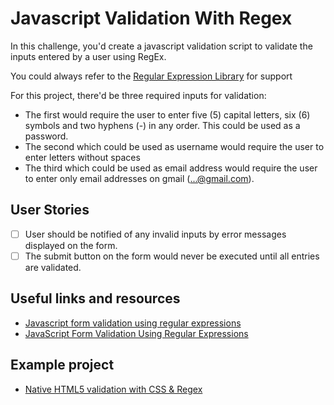 # Javascript Validation With Regex

In this challenge, you'd create a javascript validation script to validate the inputs entered by a user using RegEx.

You could always refer to the [Regular Expression Library](<http://regexlib.com/(X(1)A(GijS7qxVy-6Gyc4cweUyFoK4ZvRn2WnlOe8SSKuq9sT7ps-2nbiTmZZMTCn_rFk4-mNoGnYL-DPU8pJhmNNOtkP-syqWE4WO_1aVt4bPa5nTsQPQe6VRAALnm6QW3YIWbYkVS78JFbZN39vmMI1UYiWlHXKwNMB99WjsZOn0qc_8dcN0unp2KMOBw0P__3OH0))/CheatSheet.aspx?AspxAutoDetectCookieSupport=1>) for support

For this project, there'd be three required inputs for validation:

- The first would require the user to enter five (5) capital letters, six (6) symbols and two hyphens (-) in any order. This could be used as a password.
- The second which could be used as username would require the user to enter letters without spaces
- The third which could be used as email address would require the user to enter only email addresses on gmail (...@gmail.com).

## User Stories

- [ ] User should be notified of any invalid inputs by error messages displayed on the form.
- [ ] The submit button on the form would never be executed until all entries are validated.

## Useful links and resources

- [Javascript form validation using regular expressions](http://form.guide/snippets/javascript-form-validation-using-regular-expression.html)
- [JavaScript Form Validation Using Regular Expressions](https://study.com/academy/lesson/javascript-form-validation-using-regular-expressions-definition-example.html)

## Example project

- [Native HTML5 validation with CSS & Regex](https://codepen.io/helgesverre/pen/vWRevp)
